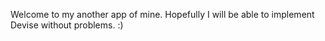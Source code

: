 Welcome to my another app of mine.  Hopefully I will be able to implement Devise without problems. :)
